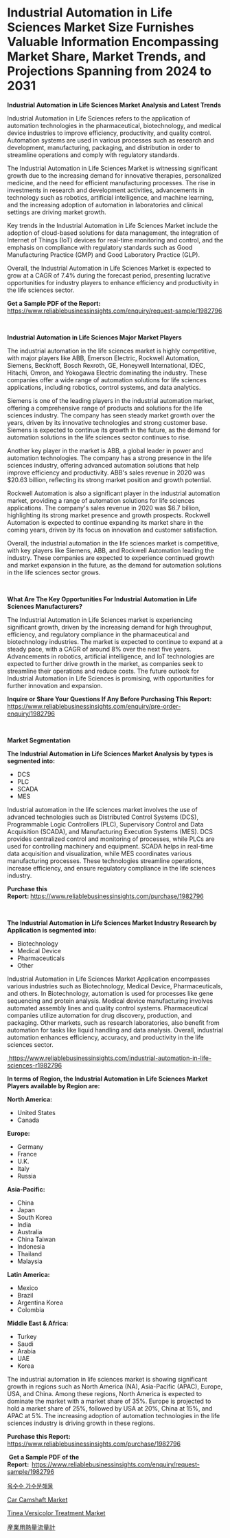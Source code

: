 <p><h1>Industrial Automation in Life Sciences Market Size Furnishes Valuable Information Encompassing Market Share, Market Trends, and Projections Spanning from 2024 to 2031</h1></p><p><strong>Industrial Automation in Life Sciences Market Analysis and Latest Trends</strong></p>
<p><p>Industrial Automation in Life Sciences refers to the application of automation technologies in the pharmaceutical, biotechnology, and medical device industries to improve efficiency, productivity, and quality control. Automation systems are used in various processes such as research and development, manufacturing, packaging, and distribution in order to streamline operations and comply with regulatory standards.</p><p>The Industrial Automation in Life Sciences Market is witnessing significant growth due to the increasing demand for innovative therapies, personalized medicine, and the need for efficient manufacturing processes. The rise in investments in research and development activities, advancements in technology such as robotics, artificial intelligence, and machine learning, and the increasing adoption of automation in laboratories and clinical settings are driving market growth.</p><p>Key trends in the Industrial Automation in Life Sciences Market include the adoption of cloud-based solutions for data management, the integration of Internet of Things (IoT) devices for real-time monitoring and control, and the emphasis on compliance with regulatory standards such as Good Manufacturing Practice (GMP) and Good Laboratory Practice (GLP).</p><p>Overall, the Industrial Automation in Life Sciences Market is expected to grow at a CAGR of 7.4% during the forecast period, presenting lucrative opportunities for industry players to enhance efficiency and productivity in the life sciences sector.</p></p>
<p><strong>Get a Sample PDF of the Report:&nbsp;</strong> <a href="https://www.reliablebusinessinsights.com/enquiry/request-sample/1982796">https://www.reliablebusinessinsights.com/enquiry/request-sample/1982796</a></p>
<p>&nbsp;</p>
<p><strong>Industrial Automation in Life Sciences Major Market Players</strong></p>
<p><p>The industrial automation in the life sciences market is highly competitive, with major players like ABB, Emerson Electric, Rockwell Automation, Siemens, Beckhoff, Bosch Rexroth, GE, Honeywell International, IDEC, Hitachi, Omron, and Yokogawa Electric dominating the industry. These companies offer a wide range of automation solutions for life sciences applications, including robotics, control systems, and data analytics.</p><p>Siemens is one of the leading players in the industrial automation market, offering a comprehensive range of products and solutions for the life sciences industry. The company has seen steady market growth over the years, driven by its innovative technologies and strong customer base. Siemens is expected to continue its growth in the future, as the demand for automation solutions in the life sciences sector continues to rise.</p><p>Another key player in the market is ABB, a global leader in power and automation technologies. The company has a strong presence in the life sciences industry, offering advanced automation solutions that help improve efficiency and productivity. ABB's sales revenue in 2020 was $20.63 billion, reflecting its strong market position and growth potential.</p><p>Rockwell Automation is also a significant player in the industrial automation market, providing a range of automation solutions for life sciences applications. The company's sales revenue in 2020 was $6.7 billion, highlighting its strong market presence and growth prospects. Rockwell Automation is expected to continue expanding its market share in the coming years, driven by its focus on innovation and customer satisfaction.</p><p>Overall, the industrial automation in the life sciences market is competitive, with key players like Siemens, ABB, and Rockwell Automation leading the industry. These companies are expected to experience continued growth and market expansion in the future, as the demand for automation solutions in the life sciences sector grows.</p></p>
<p>&nbsp;</p>
<p><strong>What Are The Key Opportunities For Industrial Automation in Life Sciences Manufacturers?</strong></p>
<p><p>The Industrial Automation in Life Sciences market is experiencing significant growth, driven by the increasing demand for high throughput, efficiency, and regulatory compliance in the pharmaceutical and biotechnology industries. The market is expected to continue to expand at a steady pace, with a CAGR of around 8% over the next five years. Advancements in robotics, artificial intelligence, and IoT technologies are expected to further drive growth in the market, as companies seek to streamline their operations and reduce costs. The future outlook for Industrial Automation in Life Sciences is promising, with opportunities for further innovation and expansion.</p></p>
<p><strong>Inquire or Share Your Questions If Any Before Purchasing This Report:</strong> <a href="https://www.reliablebusinessinsights.com/enquiry/pre-order-enquiry/1982796">https://www.reliablebusinessinsights.com/enquiry/pre-order-enquiry/1982796</a></p>
<p>&nbsp;</p>
<p><strong>Market Segmentation</strong></p>
<p><strong>The Industrial Automation in Life Sciences Market Analysis by types is segmented into:</strong></p>
<p><ul><li>DCS</li><li>PLC</li><li>SCADA</li><li>MES</li></ul></p>
<p><p>Industrial automation in the life sciences market involves the use of advanced technologies such as Distributed Control Systems (DCS), Programmable Logic Controllers (PLC), Supervisory Control and Data Acquisition (SCADA), and Manufacturing Execution Systems (MES). DCS provides centralized control and monitoring of processes, while PLCs are used for controlling machinery and equipment. SCADA helps in real-time data acquisition and visualization, while MES coordinates various manufacturing processes. These technologies streamline operations, increase efficiency, and ensure regulatory compliance in the life sciences industry.</p></p>
<p><strong>Purchase this Report:&nbsp;</strong><a href="https://www.reliablebusinessinsights.com/purchase/1982796">https://www.reliablebusinessinsights.com/purchase/1982796</a></p>
<p>&nbsp;</p>
<p><strong>The Industrial Automation in Life Sciences Market Industry Research by Application is segmented into:</strong></p>
<p><ul><li>Biotechnology</li><li>Medical Device</li><li>Pharmaceuticals</li><li>Other</li></ul></p>
<p><p>Industrial Automation in Life Sciences Market Application encompasses various industries such as Biotechnology, Medical Device, Pharmaceuticals, and others. In Biotechnology, automation is used for processes like gene sequencing and protein analysis. Medical device manufacturing involves automated assembly lines and quality control systems. Pharmaceutical companies utilize automation for drug discovery, production, and packaging. Other markets, such as research laboratories, also benefit from automation for tasks like liquid handling and data analysis. Overall, industrial automation enhances efficiency, accuracy, and productivity in the life sciences sector.</p></p>
<p><a href="https://www.reliablebusinessinsights.com/industrial-automation-in-life-sciences-r1982796">&nbsp;https://www.reliablebusinessinsights.com/industrial-automation-in-life-sciences-r1982796</a></p>
<p><strong>In terms of Region, the Industrial Automation in Life Sciences Market Players available by Region are:</strong></p>
<p>
    <p> <strong> North America: </strong>
        <ul>
            <li>United States</li>
            <li>Canada</li>
        </ul>
        </p> 
    <p> <strong> Europe: </strong>
        <ul>
            <li>Germany</li>
            <li>France</li>
            <li>U.K.</li>
            <li>Italy</li>
            <li>Russia</li>
        </ul>
        </p> 
    <p> <strong> Asia-Pacific: </strong>
        <ul>
            <li>China</li>
            <li>Japan</li>
            <li>South Korea</li>
            <li>India</li>
            <li>Australia</li>
            <li>China Taiwan</li>
            <li>Indonesia</li>
            <li>Thailand</li>
            <li>Malaysia</li>
        </ul>
        </p> 
    <p> <strong> Latin America: </strong>
        <ul>
            <li>Mexico</li>
            <li>Brazil</li>
            <li>Argentina Korea</li>
            <li>Colombia</li>
        </ul>
        </p> 
    <p> <strong> Middle East & Africa: </strong>
        <ul>
            <li>Turkey</li>
            <li>Saudi</li>
            <li>Arabia</li>
            <li>UAE</li>
            <li>Korea</li>
        </ul>
    </p>
    </p>
<p><p>The industrial automation in life sciences market is showing significant growth in regions such as North America (NA), Asia-Pacific (APAC), Europe, USA, and China. Among these regions, North America is expected to dominate the market with a market share of 35%. Europe is projected to hold a market share of 25%, followed by USA at 20%, China at 15%, and APAC at 5%. The increasing adoption of automation technologies in the life sciences industry is driving growth in these regions.</p></p>
<p><strong>Purchase this Report: </strong><a href="https://www.reliablebusinessinsights.com/purchase/1982796">https://www.reliablebusinessinsights.com/purchase/1982796</a></p>
<p>&nbsp;<strong>Get a Sample PDF of the Report:&nbsp;&nbsp;</strong><a href="https://www.reliablebusinessinsights.com/enquiry/request-sample/1982796">https://www.reliablebusinessinsights.com/enquiry/request-sample/1982796</a></p>
<p><strong></strong></p>
<p><p><a href="https://github.com/vss5505pa7z1p/Market-Research-Report-List-2/blob/main/2466125178275.md">옥수수 가수분해물</a></p><p><a href="https://www.linkedin.com/pulse/car-camshaft-market-report-reveals-latest-trends-growth-opportunities-fgnke">Car Camshaft Market</a></p><p><a href="https://www.linkedin.com/pulse/tinea-versicolor-treatment-market-share-evolution-growth-trends-fd1xe">Tinea Versicolor Treatment Market</a></p><p><a href="https://github.com/TysonKub/Market-Research-Report-List-1/blob/main/2449879165143.md">産業用熱量流量計</a></p></p>